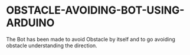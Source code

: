 # OBSTACLE-AVOIDING-BOT-USING-ARDUINO
The Bot has been made to avoid Obstacle by itself and to go avoiding obstacle understanding the direction. 
